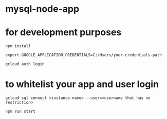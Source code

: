 # mysql-node-app

# for development purposes

`npm install`

`export GOOGLE_APPLICATION_CREDENTIALS=C:/Users/your-credentials-path`    

`gcloud auth login`

# to whitelist your app and user login

`gcloud sql connect <instance-name> --user=<username that has no restriction>`


`npm run start`


